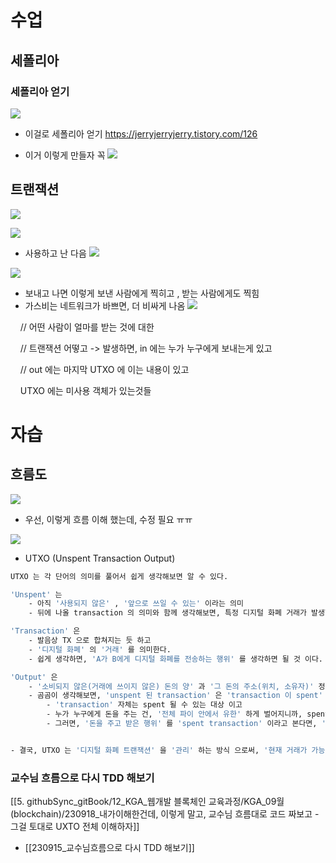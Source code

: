 # 수업 
## 세폴리아 

### 세폴리아 얻기 

![](https://i.imgur.com/zXww5cN.png)



- 이걸로 세폴리아 얻기 
https://jerryjerryjerry.tistory.com/126



- 이거 이렇게 만들자 꼭 
![](https://i.imgur.com/e8WYCY9.png)





## 트랜잭션 


![](https://i.imgur.com/u2zN6YZ.png)


![](https://i.imgur.com/U9AxyJN.png)



- 사용하고 난 다음 
![](https://i.imgur.com/DpJu7rw.png)




![](https://i.imgur.com/BAl7jj4.png)






- 보내고 나면 이렇게 보낸 사람에게 찍히고 , 받는 사람에게도 찍힘
- 가스비는 네트워크가 바쁘면, 더 비싸게 나옴 
![](https://i.imgur.com/3YnmYUA.png)





    // 어떤 사람이 얼마를 받는 것에 대한

    // 트랜잭션 어떻고 -> 발생하면, in 에는 누가 누구에게 보내는게 있고

    // out 에는 마지막 UTXO 에 이는 내용이 있고

    UTXO 에는 미사용 객체가 있는것들



# 자습 

## 흐름도 
![](https://i.imgur.com/Ok5hULb.png)




- 우선, 이렇게 흐름 이해 했는데, 수정 필요 ㅠㅠ 


![](https://i.imgur.com/q6rJJEB.png)






- UTXO (Unspent Transaction Output)
```BASH 
UTXO 는 각 단어의 의미를 풀어서 쉽게 생각해보면 알 수 있다. 

'Unspent' 는 
	- 아직 '사용되지 않은' , '앞으로 쓰일 수 있는' 이라는 의미
	- 뒤에 나올 transaction 의 의미와 함께 생각해보면, 특정 디지털 화폐 거래가 발생한 상황에서, '지금 발생한 이 거래 이후에도 쓸 수 있는 돈' 을 가리키게 된다.

'Transaction' 은 
	- 발음상 TX 으로 합쳐지는 듯 하고 
	- '디지털 화폐' 의 '거래' 를 의미한다.
	- 쉽게 생각하면, 'A가 B에게 디지털 화폐를 전송하는 행위' 를 생각하면 될 것 이다. 

'Output' 은 
	- '소비되지 않은(거래에 쓰이지 않은) 돈의 양' 과 '그 돈의 주소(위치, 소유자)' 정보를 갖고 있음. 
	- 곰곰이 생각해보면, 'unspent 된 transaction' 은 'transaction 이 spent' 된 것과 비교해서 생각해보면, 
		- 'transaction' 자체는 spent 될 수 있는 대상 이고 
		- 누가 누구에게 돈을 주는 건, '전체 파이 안에서 유한' 하게 벌어지니까, spent 라고도 붙이는게, 적절하게 느껴진다. 
		- 그러면, '돈을 주고 받은 행위' 를 'spent transaction' 이라고 본다면, '잔고가 남아 있어서 돈을 주고 받을 수 있는 상황' 을 'unspent' 라고 보는 것 이고, 그 중 '필요한 정보를 output' 으로 뽑은게 '돈의 양과 주소(장소, 소유자)' 인 듯 하다. 


- 결국, UTXO 는 '디지털 화폐 트랜잭션' 을 '관리' 하는 방식 으로써, '현재 거래가 가능한 잔고의 양과 주소' 를 주로 다룬다.  
```



### 교수님 흐름으로 다시 TDD 해보기 

[[5. githubSync_gitBook/12_KGA_웹개발 블록체인 교육과정/KGA_09월(blockchain)/230918_내가이해한건데, 이렇게 말고, 교수님 흐름대로 코드 짜보고 - 그걸 토대로 UXTO 전체 이해하자]]

- [[230915_교수님흐름으로 다시 TDD 해보기]]







